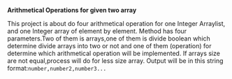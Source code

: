 **Arithmetical Operations for given two array**

This project is about do four arithmetical operation for one Integer Arraylist,
and one Integer array of element by element.
Method has four parameters.Two of them is arrays,one of them is divide boolean  which determine divide arrays into two or not and one of them (operation) for determine which arithmetical operation will be implemented.
If arrays size are not equal,process will do for less size array.
Output will be in this string format:`number,number2,number3...` 